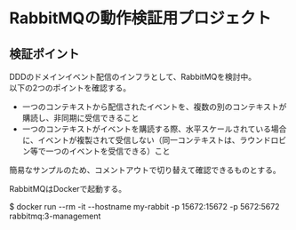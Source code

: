 # RabbitMQの動作検証用プロジェクト

## 検証ポイント
DDDのドメインイベント配信のインフラとして、RabbitMQを検討中。  
以下の2つのポイントを確認する。

- 一つのコンテキストから配信されたイベントを、複数の別のコンテキストが購読し、非同期に受信できること
- 一つのコンテキストがイベントを購読する際、水平スケールされている場合に、イベントが複製されて受信しない（同一コンテキストは、ラウンドロビン等で一つのイベントを受信できる）こと

簡易なサンプルのため、コメントアウトで切り替えて確認できるものとする。

RabbitMQはDockerで起動する。

$ docker run --rm -it --hostname my-rabbit -p 15672:15672 -p 5672:5672 rabbitmq:3-management